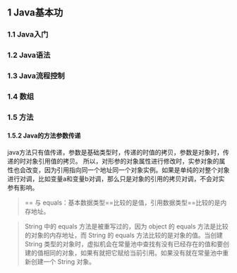 ## 1 Java基本功
### 1.1 Java入门
### 1.2 Java语法
### 1.3 Java流程控制
### 1.4 数组
### 1.5 方法
#### 1.5.2 Java的方法参数传递
java方法只有值传递，参数是基础类型时，传递的时值的拷贝，参数是对象时，传递的时对象引用值的拷贝。
所以，对形参的对象属性进行修改时，实参对象的属性也会改变，因为引用指向同一个地址同一个对象实例。如果是单纯的对整个对象进行对调，比如变量a和变量b对调，那么只是对象的引用的拷贝对调，不会对实参有影响。

> == 与 equals：基本数据类型==比较的是值，引用数据类型==比较的是内存地址。

> String 中的 equals 方法是被重写过的，因为 object 的 equals 方法是比较的对象的内存地址，而 String 的 equals 方法比较的是对象的值。当创建 String 类型的对象时，虚拟机会在常量池中查找有没有已经存在的值和要创建的值相同的对象，如果有就把它赋给当前引用。如果没有就在常量池中重新创建一个 String 对象。